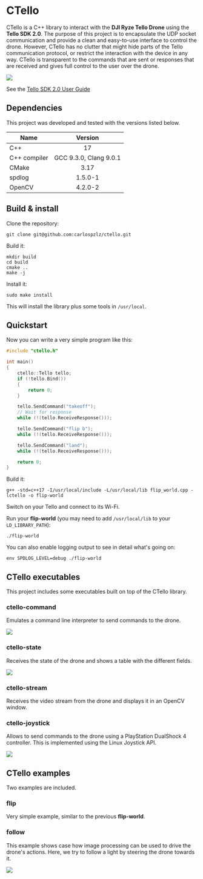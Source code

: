 # CTello
CTello is a C++ library to interact with the **DJI Ryze Tello Drone** using the
**Tello SDK 2.0**.
The purpose of this project is to encapsulate the UDP socket communication and
provide a clean and easy-to-use interface to control the drone. However, CTello
has no clutter that might hide parts of the Tello communication protocol, or
restrict the interaction with the device in any way. CTello is transparent to
the commands that are sent or responses that are received and gives full
control to the user over the drone.

![](resources/images/tello_cover.jpg)

See the [Tello SDK 2.0 User Guide](https://dl-cdn.ryzerobotics.com/downloads/Tello/Tello%20SDK%202.0%20User%20Guide.pdf)

## Dependencies
This project was developed and tested with the versions listed below.

| Name         |        Version         |
|--------------|:----------------------:|
| C++          |           17           |
| C++ compiler | GCC 9.3.0, Clang 9.0.1 |
| CMake        |          3.17          |
| spdlog       |        1.5.0-1         |
| OpenCV       |        4.2.0-2         |

## Build & install

Clone the repository:
```
git clone git@github.com:carlospzlz/ctello.git
```

Build it:
```
mkdir build
cd build
cmake ..
make -j
```

Install it:
```
sudo make install
```
This will install the library plus some tools in `/usr/local`.

## Quickstart

Now you can write a very simple program like this:

```c++
#include "ctello.h"

int main()
{
    ctello::Tello tello;
    if (!tello.Bind())
    {
        return 0;
    }

    tello.SendCommand("takeoff");
    // Wait for response
    while (!(tello.ReceiveResponse()));

    tello.SendCommand("flip b");
    while (!(tello.ReceiveResponse()));

    tello.SendCommand("land");
    while (!(tello.ReceiveResponse()));

    return 0;
}
```
Build it:
```
g++ -std=c++17 -I/usr/local/include -L/usr/local/lib flip_world.cpp -lctello -o flip-world
```

Switch on your Tello and connect to its Wi-Fi.

Run your **flip-world** (you may need to add `/usr/local/lib` to your
`LD_LIBRARY_PATH`):
```
./flip-world
```

You can also enable logging output to see in detail what's going on:
```
env SPDLOG_LEVEL=debug ./flip-world
```

## CTello executables

This project includes some executables built on top of the CTello library.

### ctello-command

Emulates a command line interpreter to send commands to the drone.

[![](https://img.youtube.com/vi/oCv5PHMtE3U/0.jpg)](https://youtu.be/oCv5PHMtE3U)

### ctello-state

Receives the state of the drone and shows a table with the different fields.

[![](https://img.youtube.com/vi/n3GP9yxDCek/0.jpg)](https://youtu.be/n3GP9yxDCek)

### ctello-stream

Receives the video stream from the drone and displays it in an OpenCV window.

### ctello-joystick

Allows to send commands to the drone using a PlayStation DualShock 4
controller. This is implemented using the Linux Joystick API.

![](resources/images/ctello_joystick.png)

## CTello examples

Two examples are included.

### flip

Very simple example, similar to the previous **flip-world**.

### follow

This example shows case how image processing can be used to drive the drone's
actions.
Here, we try to follow a light by steering the drone towards it.

[![](https://img.youtube.com/vi/DtjBLWju8Jw/0.jpg)](https://youtu.be/DtjBLWju8Jw)
